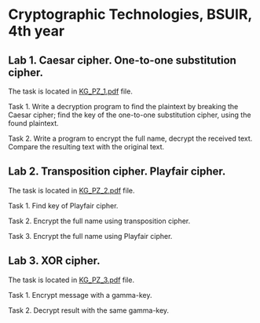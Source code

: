 # Cryptographic Technologies, BSUIR, 4th year

## Lab 1. Caesar cipher. One-to-one substitution cipher.

The task is located in [KG_PZ_1.pdf](https://github.com/Kkotto/CGT-lab-1/blob/master/KG_PZ_1.pdf) file.

Task 1. Write a decryption program to find the plaintext by breaking the Caesar cipher; 
find the key of the one-to-one substitution cipher, using the found plaintext.

Task 2. Write a program to encrypt the full name, decrypt the received text. Compare the resulting text with the original text.

## Lab 2. Transposition cipher. Playfair cipher.
 
The task is located in [KG_PZ_2.pdf](https://github.com/Kkotto/CGT-labs/blob/master/src/main/tasks/lab-2/KG_PZ_2.pdf) file.
 
 Task 1. Find key of Playfair cipher.
 
 Task 2. Encrypt the full name using transposition cipher.
 
 Task 3. Encrypt the full name using Playfair cipher.
 
 ## Lab 3. XOR cipher.
 
The task is located in [KG_PZ_3.pdf](https://github.com/Kkotto/CGT-labs/blob/master/src/main/tasks/lab-3/KG_PZ_3.pdf) file.

Task 1. Encrypt message with a gamma-key.

Task 2. Decrypt result with the same gamma-key.
